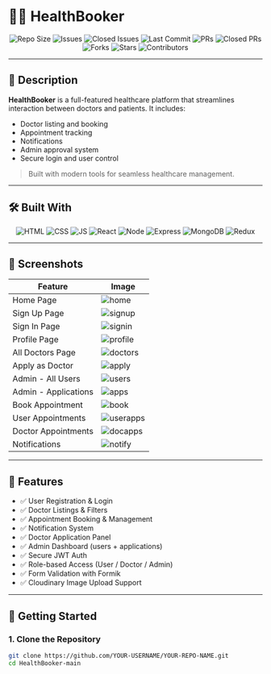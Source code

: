 <div id="top"></div>

# 🧑‍⚕️ HealthBooker

<div align="center">

![Repo Size](https://img.shields.io/github/repo-size/Avinash905/HealthBooker?style=for-the-badge)
![Issues](https://img.shields.io/github/issues/Avinash905/HealthBooker?style=for-the-badge)
![Closed Issues](https://img.shields.io/github/issues-closed-raw/Avinash905/HealthBooker?style=for-the-badge)
![Last Commit](https://img.shields.io/github/last-commit/Avinash905/HealthBooker?style=for-the-badge)
![PRs](https://img.shields.io/github/issues-pr/Avinash905/HealthBooker?style=for-the-badge)
![Closed PRs](https://img.shields.io/github/issues-pr-closed-raw/Avinash905/HealthBooker?style=for-the-badge)
![Forks](https://img.shields.io/github/forks/Avinash905/HealthBooker?style=for-the-badge)
![Stars](https://img.shields.io/github/stars/Avinash905/HealthBooker?style=for-the-badge)
![Contributors](https://img.shields.io/github/contributors-anon/Avinash905/HealthBooker?style=for-the-badge)

</div>

---

## 📝 Description

**HealthBooker** is a full-featured healthcare platform that streamlines interaction between doctors and patients. It includes:

- Doctor listing and booking
- Appointment tracking
- Notifications
- Admin approval system
- Secure login and user control

> Built with modern tools for seamless healthcare management.

---

## 🛠️ Built With

<div align="center">

![HTML](https://img.shields.io/badge/HTML5-E34F26?style=for-the-badge&logo=html5&logoColor=white)
![CSS](https://img.shields.io/badge/CSS3-1572B6?style=for-the-badge&logo=css3&logoColor=white)
![JS](https://img.shields.io/badge/JavaScript-F7DF1E?style=for-the-badge&logo=javascript&logoColor=black)
![React](https://img.shields.io/badge/React-20232A?style=for-the-badge&logo=react&logoColor=white&color=148dff)
![Node](https://img.shields.io/badge/Node.js-8A2BE2?style=for-the-badge&logo=Node.js&color=b3ffb0)
![Express](https://img.shields.io/badge/Express.js-404D59?style=for-the-badge&color=008712)
![MongoDB](https://img.shields.io/badge/MongoDB-4EA94B?style=for-the-badge&logo=mongodb&logoColor=white)
![Redux](https://img.shields.io/badge/Redux-593D88?style=for-the-badge&logo=redux&logoColor=white)

</div>

---

## 📸 Screenshots

| Feature                    | Image                                       |
|----------------------------|---------------------------------------------|
| Home Page                 | ![home](./client/src/images/full_pic.png)  |
| Sign Up Page              | ![signup](./client/src/images/signup.png)  |
| Sign In Page              | ![signin](./client/src/images/signin.png)  |
| Profile Page              | ![profile](./client/src/images/profile.png)|
| All Doctors Page          | ![doctors](./client/src/images/doctors.png)|
| Apply as Doctor           | ![apply](./client/src/images/docapply.png) |
| Admin - All Users         | ![users](./client/src/images/users.png)    |
| Admin - Applications      | ![apps](./client/src/images/applications.png)|
| Book Appointment          | ![book](./client/src/images/bookappointment.png)|
| User Appointments         | ![userapps](./client/src/images/userappointments.png)|
| Doctor Appointments       | ![docapps](./client/src/images/doctorappointments.png)|
| Notifications             | ![notify](./client/src/images/notifications.png)|

---

## 🔐 Features

- ✅ User Registration & Login
- ✅ Doctor Listings & Filters
- ✅ Appointment Booking & Management
- ✅ Notification System
- ✅ Doctor Application Panel
- ✅ Admin Dashboard (users + applications)
- ✅ Secure JWT Auth
- ✅ Role-based Access (User / Doctor / Admin)
- ✅ Form Validation with Formik
- ✅ Cloudinary Image Upload Support

---

## 🚀 Getting Started

### 1. Clone the Repository

```bash
git clone https://github.com/YOUR-USERNAME/YOUR-REPO-NAME.git
cd HealthBooker-main
